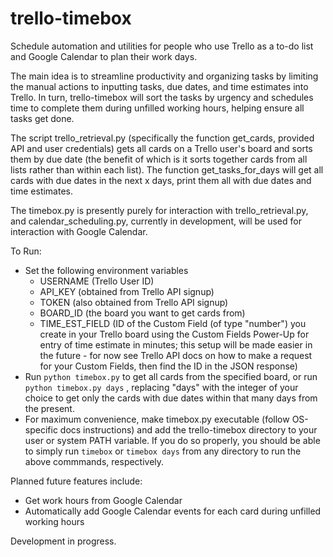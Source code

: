 # trello-timebox
Schedule automation and utilities for people who use Trello as a to-do list and Google Calendar to plan their work days.

The main idea is to streamline productivity and organizing tasks by limiting the manual actions to inputting tasks, due dates, and time estimates into Trello.
In turn, trello-timebox will sort the tasks by urgency and schedules time to complete them during unfilled working hours, helping ensure all tasks get done.

The script trello_retrieval.py (specifically the function get_cards, provided API and user credentials) gets all cards on a Trello user's board and sorts them by due date (the benefit of which is it sorts together cards from all lists rather than within each list).
The function get_tasks_for_days will get all cards with due dates in the next x days, print them all with due dates and time estimates.

The timebox.py is presently purely for interaction with trello_retrieval.py, and calendar_scheduling.py, currently in development, will be used for interaction with Google Calendar.

To Run:
 - Set the following environment variables
   * USERNAME (Trello User ID)
   * API_KEY (obtained from Trello API signup)
   * TOKEN (also obtained from Trello API signup)
   * BOARD_ID (the board you want to get cards from)
   * TIME_EST_FIELD (ID of the Custom Field (of type "number") you create in your Trello board using the Custom Fields Power-Up for entry of time estimate in minutes; this setup will be made easier in the future - for now see Trello API docs on how to make a request for your Custom Fields, then find the ID in the JSON response)
 - Run `python timebox.py` to get all cards from the specified board, or run `python timebox.py days` , replacing "days" with the integer of your choice to get only the cards with due dates within that many days from the present.
 - For maximum convenience, make timebox.py executable (follow OS-specific docs instructions) and add the trello-timebox directory to your user or system PATH variable. If you do so properly, you should be able to simply run `timebox` or `timebox days` from any directory to run the above commmands, respectively.

Planned future features include:
- Get work hours from Google Calendar
- Automatically add Google Calendar events for each card during unfilled working hours

Development in progress.